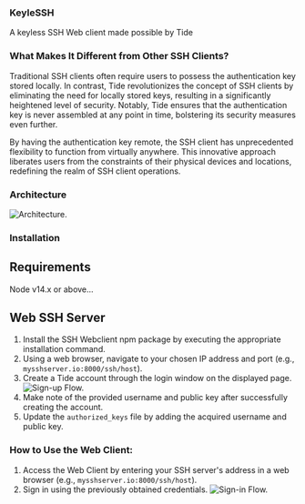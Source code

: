 ### KeyleSSH
A keyless SSH Web client made possible by Tide 

### What Makes It Different from Other SSH Clients?

Traditional SSH clients often require users to possess the authentication key stored locally. In contrast, Tide revolutionizes the concept of SSH clients by eliminating the need for locally stored keys, resulting in a significantly heightened level of security. Notably, Tide ensures that the authentication key is never assembled at any point in time, bolstering its security measures even further.

By having the authentication key remote, the SSH client has unprecedented flexibility to function from virtually anywhere. This innovative approach liberates users from the constraints of their physical devices and locations, redefining the realm of SSH client operations.

### Architecture

![Architecture.](https://github.com/tide-foundation/KeyleSSH/blob/main/diagrams/svg/KeyleSSH%20Architecture.svg)

### Installation

## Requirements
Node v14.x or above... 

## Web SSH Server

1. Install the SSH Webclient npm package by executing the appropriate installation command.
2. Using a web browser, navigate to your chosen IP address and port (e.g., `mysshserver.io:8000/ssh/host`).
3. Create a Tide account through the login window on the displayed page. ![Sign-up Flow.](https://github.com/tide-foundation/KeyleSSH/blob/main/diagrams/svg/Sign-up.svg)
4. Make note of the provided username and public key after successfully creating the account.
5. Update the `authorized_keys` file by adding the acquired username and public key.

### How to Use the Web Client:

1. Access the Web Client by entering your SSH server's address in a web browser (e.g., `mysshserver.io:8000/ssh/host`). 
2. Sign in using the previously obtained credentials.  ![Sign-in Flow.](https://github.com/tide-foundation/KeyleSSH/blob/main/diagrams/svg/Sign-in.svg)
